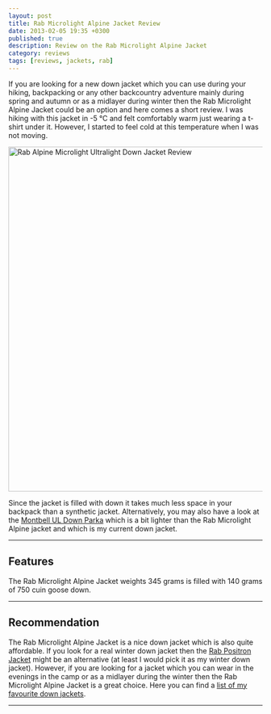 ```yaml
---
layout: post
title: Rab Microlight Alpine Jacket Review
date: 2013-02-05 19:35 +0300
published: true
description: Review on the Rab Microlight Alpine Jacket
category: reviews
tags: [reviews, jackets, rab]
---
```


If you are looking for a new down jacket which you can use during your hiking, backpacking or any other backcountry adventure mainly during spring and autumn  or as a midlayer during winter then the Rab Microlight Alpine Jacket could be an option and here comes a short review. I was hiking with this jacket in -5 °C and felt comfortably warm just wearing a t-shirt under it. However, I started to feel cold at this temperature when I was not moving.

<a href="https://www.flickr.com/photos/90204224@N07/8373596834" title="Rab Alpine Microlight Camping hiking backpacking down jacket"><img src="https://farm9.staticflickr.com/8475/8373596834_f7923d2831_b.jpg" width="1024" height="683" alt="Rab Alpine Microlight Ultralight Down Jacket Review"></a>
<!--more-->

Since the jacket is filled with down it takes much less space in your backpack than a synthetic jacket. Alternatively, you may also have a look at the <a href="http://hikeventures.com/gear-review-montbell-u-dot-l-down-parka" target="_self">Montbell UL Down Parka</a> which is a bit lighter than the Rab Microlight Alpine jacket and which is my current down jacket.

---

## Features
The Rab Microlight Alpine Jacket weights 345 grams is filled with 140 grams of 750 cuin goose down. 

---

## Recommendation
The Rab Microlight Alpine Jacket is a nice down jacket which is also quite affordable. If you look for a real winter down jacket then the <a href="http://amzn.to/1I4ao2P">Rab Positron Jacket</a> might be an alternative (at least I would pick it as my winter down jacket). However, if you are looking for a jacket which you can wear in the evenings in the camp or as a midlayer during the winter then the Rab Microlight Alpine Jacket is a great choice. Here you can find a <a href="http://www.hikeventures.com/best-down-jackets/">list of my favourite down jackets</a>.

---

<script type="text/javascript">
amzn_assoc_placement = "adunit0";
amzn_assoc_search_bar = "false";
amzn_assoc_tracking_id = "hikeve-20";
amzn_assoc_search_bar_position = "top";
amzn_assoc_ad_mode = "search";
amzn_assoc_ad_type = "smart";
amzn_assoc_marketplace = "amazon";
amzn_assoc_region = "US";
amzn_assoc_title = "Down Jacket Suggestions";
amzn_assoc_default_search_phrase = "arcteryx down jackets";
amzn_assoc_default_category = "All";
amzn_assoc_linkid = "3b59edd59f23213f9e3bbcd8046ee503";
</script>
<script src="//z-na.amazon-adsystem.com/widgets/onejs?MarketPlace=US"></script>
